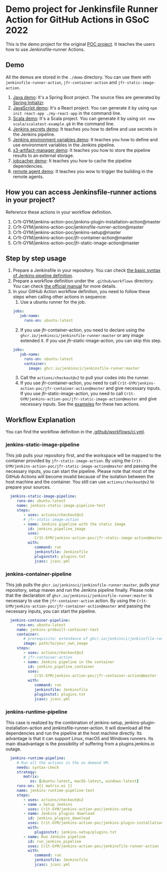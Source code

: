 # Demo project for Jenkinsfile Runner Action for GitHub Actions in GSoC 2022

This is the demo project for the original [POC project](https://github.com/Cr1t-GYM/jenkins-action-poc). 
It teaches the users how to use Jenkinsfile-runner Actions.

## Demo
All the demos are stored in the `./demo` directory. You can use them with `jenkinsfile-runner-action`, `jfr-container-action` and `jfr-static-image-action`.
1. [Java demo](./demo/java): It's a Spring Boot project. The source files are generated by [Spring Initializr](https://start.spring.io/).
2. [JavaScript demo](./demo/javascript/my-react-app): It's a React project. You can generate it by using `npm init react-app ./my-react-app` in the command line.
3. [Scala demo](./demo/scala/scalaexample): It's a Scala project. You can generate it by using `sbt new scala/scalatest-example.g8` in the command line.
4. [Jenkins secrets demo](./demo/jenkins-secrets): It teaches you how to define and use secrets in the Jenkins pipeline.
5. [Jenkins environment variables demo](./demo/jenkins-envs): It teaches you how to define and use environment variables in the Jenkins pipeline.
6. [s3-artifact-manager demo](./demo/s3-artifact-manager): It teaches you how to store the pipeline results to an external storage.
7. [jobcacher demo](./demo/jobcacher): It teaches you how to cache the pipeline dependencies.
8. [remote agent demo](./demo/remote-agent): It teaches you wow to trigger the building in the remote agents.

## How you can access Jenkinsfile-runner actions in your project?
Reference these actions in your workflow definition.
1. Cr1t-GYM/jenkins-action-poc/jenkins-plugin-installation-action@master
2. Cr1t-GYM/jenkins-action-poc/jenkinsfile-runner-action@master
3. Cr1t-GYM/jenkins-action-poc/jenkins-setup@master
4. Cr1t-GYM/jenkins-action-poc/jfr-container-action@master
5. Cr1t-GYM/jenkins-action-poc/jfr-static-image-action@master

## Step by step usage
1. Prepare a Jenkinsfile in your repository. You can check [the basic syntax of Jenkins pipeline definition](https://www.jenkins.io/doc/book/pipeline/syntax/).
2. Prepare a workflow definition under the `.github/workflows` directory. You can check [the official manual](https://docs.github.com/en/actions) for more details.
3. In your GitHub Action workflow definition, you need to follow these steps when calling other actions in sequence:
    1. Use a ubuntu runner for the job.
   ```Yaml
   jobs:
      job-name:
        runs-on: ubuntu-latest   
   ```
    2. If you use jfr-container-action, you need to declare using the `ghcr.io/jenkinsci/jenkinsfile-runner:master` or any image extended it. If you use jfr-static-image-action, you can skip this step.
   ```Yaml
   jobs:
      job-name:
        runs-on: ubuntu-latest
        container:
          image: ghcr.io/jenkinsci/jenkinsfile-runner:master             
   ```   
    3. Call the `actions/checkout@v2` to pull your codes into the runner.
    4. If you use jfr-container-action, you need to call `Cr1t-GYM/jenkins-action-poc/jfr-container-action@master` and give necessary inputs. If you use jfr-static-image-action, you need to call `Cr1t-GYM/jenkins-action-poc/jfr-static-image-action@master` and give necessary inputs. See the [examples](#workflow-explanation) for these two actions.

## Workflow Explanation
You can find the workflow definition in the [.github/workflows/ci.yml](.github/workflows/ci.yml).
### jenkins-static-image-pipeline
This job pulls your repository first, and the workspace will be mapped to the container provided by 
`jfr-static-image-action`. By using the `Cr1t-GYM/jenkins-action-poc/jfr-static-image-action@master` and
passing the necessary inputs, you can start the pipeline. Please note that most of the GitHub Actions will become
invalid because of the isolation between the host machine and the container. You still can use `actions/checkout@v2`
to prepare your sources.
```yaml
  jenkins-static-image-pipeline:
     runs-on: ubuntu-latest
     name: jenkins-static-image-pipeline-test
     steps:
        - uses: actions/checkout@v2
        # jfr-static-image-action
        - name: Jenkins pipeline with the static image
          id: jenkins_pipeline_image
          uses:
             Cr1t-GYM/jenkins-action-poc/jfr-static-image-action@master
          with:
             command: run
             jenkinsfile: Jenkinsfile
             pluginstxt: plugins.txt
             jcasc: jcasc.yml
```
### jenkins-container-pipeline
This job pulls the `ghcr.io/jenkinsci/jenkinsfile-runner:master`, pulls your repository, setup maven and run the Jenkins pipeline finally.
Please note that the declaration of `ghcr.io/jenkinsci/jenkinsfile-runner:master` is necessary to use the `jfr-container-action` action.
By using the `Cr1t-GYM/jenkins-action-poc/jfr-container-action@master` and
passing the necessary inputs, you can start the pipeline.
```yaml
  jenkins-container-pipeline:
     runs-on: ubuntu-latest
     name: jenkins-prebuilt-container-test
     container:
        # prerequisite: extendance of ghcr.io/jenkinsci/jenkinsfile-runner:master
        image: path/to/your_own_image
     steps:
        - uses: actions/checkout@v2
        # jfr-container-action
        - name: Jenkins pipeline in the container
          id: jenkins_pipeline_container
          uses:
             Cr1t-GYM/jenkins-action-poc/jfr-container-action@master
          with:
             command: run
             jenkinsfile: Jenkinsfile
             pluginstxt: plugins.txt
             jcasc: jcasc.yml
```
### jenkins-runtime-pipeline
This case is realized by the combination of jenkins-setup, jenkins-plugin-installation-action and jenkinsfile-runner-action. 
It will download all the dependencies and run the pipeline at the host machine directly. 
Its advantage is that it can support Linux, macOS and Windows runners. 
Its main disadvantage is the possibility of suffering from a plugins.jenkins.io outage.
```yaml
  jenkins-runtime-pipeline:
     # Run all the actions in the on demand VM.
     needs: syntax-check
     strategy:
        matrix:
           os: [ubuntu-latest, macOS-latest, windows-latest]
     runs-on: ${{ matrix.os }}
     name: jenkins-runtime-pipeline-test
     steps:
        - uses: actions/checkout@v2
        - name : Setup Jenkins
          uses: Cr1t-GYM/jenkins-action-poc/jenkins-setup
        - name: Jenkins plugins download
          id: jenkins_plugins_download
          uses: Cr1t-GYM/jenkins-action-poc/jenkins-plugin-installation-action
          with:
             pluginstxt: jenkins-setup/plugins.txt
        - name: Run Jenkins pipeline
          id: run_jenkins_pipeline
          uses: Cr1t-GYM/jenkins-action-poc/jenkinsfile-runner-action
          with:
             command: run
             jenkinsfile: Jenkinsfile
             jcasc: jcasc.yml
```
